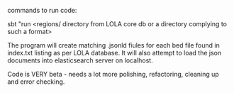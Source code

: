commands to run code: 

sbt "run <regions/ directory from LOLA core db or a directory complying to such a format>

The program will create matching .jsonld fiules for each bed file found in index.txt listing as per LOLA database. It will also attempt to load the json documents into elasticsearch server on localhost.

Code is VERY beta - needs a lot more polishing, refactoring, cleaning up and error checking.

